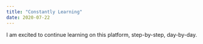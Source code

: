 ```yaml
---
title: "Constantly Learning"
date: 2020-07-22
---
```

I am excited to continue learning on this platform, step-by-step, day-by-day.
